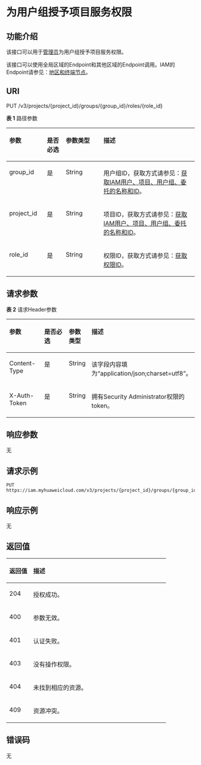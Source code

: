 # 为用户组授予项目服务权限<a name="zh-cn_topic_0057845597"></a>

## 功能介绍<a name="zh-cn_topic_0222037482_section127865276332"></a>

该接口可以用于[管理员](https://support.huaweicloud.com/usermanual-iam/zh-cn_topic_0079496985.html)为用户组授予项目服务权限。

该接口可以使用全局区域的Endpoint和其他区域的Endpoint调用。IAM的Endpoint请参见：[地区和终端节点](https://developer.huaweicloud.com/endpoint?IAM)。

## URI<a name="zh-cn_topic_0222037482_section18786182783319"></a>

PUT /v3/projects/\{project\_id\}/groups/\{group\_id\}/roles/\{role\_id\}

**表 1**  路径参数

<a name="zh-cn_topic_0222037482_table9788172723318"></a>
<table><thead align="left"><tr id="zh-cn_topic_0222037482_row07871327113314"><th class="cellrowborder" valign="top" width="20%" id="mcps1.2.5.1.1"><p id="zh-cn_topic_0222037482_p1778872713315"><a name="zh-cn_topic_0222037482_p1778872713315"></a><a name="zh-cn_topic_0222037482_p1778872713315"></a>参数</p>
</th>
<th class="cellrowborder" valign="top" width="10%" id="mcps1.2.5.1.2"><p id="zh-cn_topic_0222037482_p4788927133316"><a name="zh-cn_topic_0222037482_p4788927133316"></a><a name="zh-cn_topic_0222037482_p4788927133316"></a>是否必选</p>
</th>
<th class="cellrowborder" valign="top" width="20%" id="mcps1.2.5.1.3"><p id="zh-cn_topic_0222037482_p4788142714338"><a name="zh-cn_topic_0222037482_p4788142714338"></a><a name="zh-cn_topic_0222037482_p4788142714338"></a>参数类型</p>
</th>
<th class="cellrowborder" valign="top" width="50%" id="mcps1.2.5.1.4"><p id="zh-cn_topic_0222037482_p16788527103310"><a name="zh-cn_topic_0222037482_p16788527103310"></a><a name="zh-cn_topic_0222037482_p16788527103310"></a>描述</p>
</th>
</tr>
</thead>
<tbody><tr id="zh-cn_topic_0222037482_row157872272336"><td class="cellrowborder" valign="top" width="20%" headers="mcps1.2.5.1.1 "><p id="zh-cn_topic_0222037482_p1378982711331"><a name="zh-cn_topic_0222037482_p1378982711331"></a><a name="zh-cn_topic_0222037482_p1378982711331"></a>group_id</p>
</td>
<td class="cellrowborder" valign="top" width="10%" headers="mcps1.2.5.1.2 "><p id="zh-cn_topic_0222037482_p1278992783310"><a name="zh-cn_topic_0222037482_p1278992783310"></a><a name="zh-cn_topic_0222037482_p1278992783310"></a>是</p>
</td>
<td class="cellrowborder" valign="top" width="20%" headers="mcps1.2.5.1.3 "><p id="zh-cn_topic_0222037482_p7789112723316"><a name="zh-cn_topic_0222037482_p7789112723316"></a><a name="zh-cn_topic_0222037482_p7789112723316"></a>String</p>
</td>
<td class="cellrowborder" valign="top" width="50%" headers="mcps1.2.5.1.4 "><p id="zh-cn_topic_0222037482_p1778917279333"><a name="zh-cn_topic_0222037482_p1778917279333"></a><a name="zh-cn_topic_0222037482_p1778917279333"></a>用户组ID，获取方式请参见：<a href="获取IAM用户-项目-用户组-委托的名称和ID.md">获取IAM用户、项目、用户组、委托的名称和ID</a>。</p>
</td>
</tr>
<tr id="zh-cn_topic_0222037482_row97872271337"><td class="cellrowborder" valign="top" width="20%" headers="mcps1.2.5.1.1 "><p id="zh-cn_topic_0222037482_p6789202723318"><a name="zh-cn_topic_0222037482_p6789202723318"></a><a name="zh-cn_topic_0222037482_p6789202723318"></a>project_id</p>
</td>
<td class="cellrowborder" valign="top" width="10%" headers="mcps1.2.5.1.2 "><p id="zh-cn_topic_0222037482_p1379032723311"><a name="zh-cn_topic_0222037482_p1379032723311"></a><a name="zh-cn_topic_0222037482_p1379032723311"></a>是</p>
</td>
<td class="cellrowborder" valign="top" width="20%" headers="mcps1.2.5.1.3 "><p id="zh-cn_topic_0222037482_p17790172717338"><a name="zh-cn_topic_0222037482_p17790172717338"></a><a name="zh-cn_topic_0222037482_p17790172717338"></a>String</p>
</td>
<td class="cellrowborder" valign="top" width="50%" headers="mcps1.2.5.1.4 "><p id="zh-cn_topic_0222037482_p187902272332"><a name="zh-cn_topic_0222037482_p187902272332"></a><a name="zh-cn_topic_0222037482_p187902272332"></a>项目ID，获取方式请参见：<a href="获取IAM用户-项目-用户组-委托的名称和ID.md">获取IAM用户、项目、用户组、委托的名称和ID</a>。</p>
</td>
</tr>
<tr id="zh-cn_topic_0222037482_row5787327183311"><td class="cellrowborder" valign="top" width="20%" headers="mcps1.2.5.1.1 "><p id="zh-cn_topic_0222037482_p5790127203319"><a name="zh-cn_topic_0222037482_p5790127203319"></a><a name="zh-cn_topic_0222037482_p5790127203319"></a>role_id</p>
</td>
<td class="cellrowborder" valign="top" width="10%" headers="mcps1.2.5.1.2 "><p id="zh-cn_topic_0222037482_p57901927153310"><a name="zh-cn_topic_0222037482_p57901927153310"></a><a name="zh-cn_topic_0222037482_p57901927153310"></a>是</p>
</td>
<td class="cellrowborder" valign="top" width="20%" headers="mcps1.2.5.1.3 "><p id="zh-cn_topic_0222037482_p1279192743315"><a name="zh-cn_topic_0222037482_p1279192743315"></a><a name="zh-cn_topic_0222037482_p1279192743315"></a>String</p>
</td>
<td class="cellrowborder" valign="top" width="50%" headers="mcps1.2.5.1.4 "><p id="zh-cn_topic_0222037482_p1579114270337"><a name="zh-cn_topic_0222037482_p1579114270337"></a><a name="zh-cn_topic_0222037482_p1579114270337"></a>权限ID，获取方式请参见：<a href="查询权限列表.md">获取权限ID</a>。</p>
</td>
</tr>
</tbody>
</table>

## 请求参数<a name="zh-cn_topic_0222037482_section5791727143314"></a>

**表 2**  请求Header参数

<a name="zh-cn_topic_0222037482_HeaderParameter"></a>
<table><thead align="left"><tr id="zh-cn_topic_0222037482_row10791162716331"><th class="cellrowborder" valign="top" width="20%" id="mcps1.2.5.1.1"><p id="zh-cn_topic_0222037482_p15792102717334"><a name="zh-cn_topic_0222037482_p15792102717334"></a><a name="zh-cn_topic_0222037482_p15792102717334"></a>参数</p>
</th>
<th class="cellrowborder" valign="top" width="20%" id="mcps1.2.5.1.2"><p id="zh-cn_topic_0222037482_p127921272334"><a name="zh-cn_topic_0222037482_p127921272334"></a><a name="zh-cn_topic_0222037482_p127921272334"></a>是否必选</p>
</th>
<th class="cellrowborder" valign="top" width="10%" id="mcps1.2.5.1.3"><p id="zh-cn_topic_0222037482_p1279211274337"><a name="zh-cn_topic_0222037482_p1279211274337"></a><a name="zh-cn_topic_0222037482_p1279211274337"></a>参数类型</p>
</th>
<th class="cellrowborder" valign="top" width="50%" id="mcps1.2.5.1.4"><p id="zh-cn_topic_0222037482_p9793122763310"><a name="zh-cn_topic_0222037482_p9793122763310"></a><a name="zh-cn_topic_0222037482_p9793122763310"></a>描述</p>
</th>
</tr>
</thead>
<tbody><tr id="zh-cn_topic_0222037482_row87921327153319"><td class="cellrowborder" valign="top" width="20%" headers="mcps1.2.5.1.1 "><p id="zh-cn_topic_0222037482_p16793192720333"><a name="zh-cn_topic_0222037482_p16793192720333"></a><a name="zh-cn_topic_0222037482_p16793192720333"></a>Content-Type</p>
</td>
<td class="cellrowborder" valign="top" width="20%" headers="mcps1.2.5.1.2 "><p id="zh-cn_topic_0222037482_p6793627133311"><a name="zh-cn_topic_0222037482_p6793627133311"></a><a name="zh-cn_topic_0222037482_p6793627133311"></a>是</p>
</td>
<td class="cellrowborder" valign="top" width="10%" headers="mcps1.2.5.1.3 "><p id="zh-cn_topic_0222037482_p9793927123312"><a name="zh-cn_topic_0222037482_p9793927123312"></a><a name="zh-cn_topic_0222037482_p9793927123312"></a>String</p>
</td>
<td class="cellrowborder" valign="top" width="50%" headers="mcps1.2.5.1.4 "><p id="zh-cn_topic_0222037482_p16793182793313"><a name="zh-cn_topic_0222037482_p16793182793313"></a><a name="zh-cn_topic_0222037482_p16793182793313"></a>该字段内容填为“application/json;charset=utf8”。</p>
</td>
</tr>
<tr id="zh-cn_topic_0222037482_row979282713310"><td class="cellrowborder" valign="top" width="20%" headers="mcps1.2.5.1.1 "><p id="zh-cn_topic_0222037482_p8794192711338"><a name="zh-cn_topic_0222037482_p8794192711338"></a><a name="zh-cn_topic_0222037482_p8794192711338"></a>X-Auth-Token</p>
</td>
<td class="cellrowborder" valign="top" width="20%" headers="mcps1.2.5.1.2 "><p id="zh-cn_topic_0222037482_p1979442783317"><a name="zh-cn_topic_0222037482_p1979442783317"></a><a name="zh-cn_topic_0222037482_p1979442783317"></a>是</p>
</td>
<td class="cellrowborder" valign="top" width="10%" headers="mcps1.2.5.1.3 "><p id="zh-cn_topic_0222037482_p14794172720338"><a name="zh-cn_topic_0222037482_p14794172720338"></a><a name="zh-cn_topic_0222037482_p14794172720338"></a>String</p>
</td>
<td class="cellrowborder" valign="top" width="50%" headers="mcps1.2.5.1.4 "><p id="zh-cn_topic_0222037482_p117961827103314"><a name="zh-cn_topic_0222037482_p117961827103314"></a><a name="zh-cn_topic_0222037482_p117961827103314"></a>拥有Security Administrator权限的token。</p>
</td>
</tr>
</tbody>
</table>

## 响应参数<a name="zh-cn_topic_0222037482_section2079617273337"></a>

无

## 请求示例<a name="zh-cn_topic_0222037482_section20797132753319"></a>

```
PUT https://iam.myhuaweicloud.com/v3/projects/{project_id}/groups/{group_id}/roles/{role_id}
```

## 响应示例<a name="zh-cn_topic_0222037482_section57989271333"></a>

无

## 返回值<a name="zh-cn_topic_0222037482_section7798202714334"></a>

<a name="zh-cn_topic_0222037482_table281"></a>
<table><thead align="left"><tr id="zh-cn_topic_0222037482_row11799152710334"><th class="cellrowborder" valign="top" width="15%" id="mcps1.1.3.1.1"><p id="zh-cn_topic_0222037482_p8799132763315"><a name="zh-cn_topic_0222037482_p8799132763315"></a><a name="zh-cn_topic_0222037482_p8799132763315"></a>返回值</p>
</th>
<th class="cellrowborder" valign="top" width="85%" id="mcps1.1.3.1.2"><p id="zh-cn_topic_0222037482_p1800192719333"><a name="zh-cn_topic_0222037482_p1800192719333"></a><a name="zh-cn_topic_0222037482_p1800192719333"></a>描述</p>
</th>
</tr>
</thead>
<tbody><tr id="zh-cn_topic_0222037482_row179972733318"><td class="cellrowborder" valign="top" width="15%" headers="mcps1.1.3.1.1 "><p id="zh-cn_topic_0222037482_p6800132717337"><a name="zh-cn_topic_0222037482_p6800132717337"></a><a name="zh-cn_topic_0222037482_p6800132717337"></a>204</p>
</td>
<td class="cellrowborder" valign="top" width="85%" headers="mcps1.1.3.1.2 "><p id="zh-cn_topic_0222037482_p08001927103314"><a name="zh-cn_topic_0222037482_p08001927103314"></a><a name="zh-cn_topic_0222037482_p08001927103314"></a>授权成功。</p>
</td>
</tr>
<tr id="zh-cn_topic_0222037482_row4799627163317"><td class="cellrowborder" valign="top" width="15%" headers="mcps1.1.3.1.1 "><p id="zh-cn_topic_0222037482_p280072783316"><a name="zh-cn_topic_0222037482_p280072783316"></a><a name="zh-cn_topic_0222037482_p280072783316"></a>400</p>
</td>
<td class="cellrowborder" valign="top" width="85%" headers="mcps1.1.3.1.2 "><p id="zh-cn_topic_0222037482_p680082773312"><a name="zh-cn_topic_0222037482_p680082773312"></a><a name="zh-cn_topic_0222037482_p680082773312"></a>参数无效。</p>
</td>
</tr>
<tr id="zh-cn_topic_0222037482_row3799102718332"><td class="cellrowborder" valign="top" width="15%" headers="mcps1.1.3.1.1 "><p id="zh-cn_topic_0222037482_p580172763315"><a name="zh-cn_topic_0222037482_p580172763315"></a><a name="zh-cn_topic_0222037482_p580172763315"></a>401</p>
</td>
<td class="cellrowborder" valign="top" width="85%" headers="mcps1.1.3.1.2 "><p id="zh-cn_topic_0222037482_p128011278333"><a name="zh-cn_topic_0222037482_p128011278333"></a><a name="zh-cn_topic_0222037482_p128011278333"></a>认证失败。</p>
</td>
</tr>
<tr id="zh-cn_topic_0222037482_row16799527183318"><td class="cellrowborder" valign="top" width="15%" headers="mcps1.1.3.1.1 "><p id="zh-cn_topic_0222037482_p128011027113316"><a name="zh-cn_topic_0222037482_p128011027113316"></a><a name="zh-cn_topic_0222037482_p128011027113316"></a>403</p>
</td>
<td class="cellrowborder" valign="top" width="85%" headers="mcps1.1.3.1.2 "><p id="zh-cn_topic_0222037482_p78016278337"><a name="zh-cn_topic_0222037482_p78016278337"></a><a name="zh-cn_topic_0222037482_p78016278337"></a>没有操作权限。</p>
</td>
</tr>
<tr id="zh-cn_topic_0222037482_row177994271332"><td class="cellrowborder" valign="top" width="15%" headers="mcps1.1.3.1.1 "><p id="zh-cn_topic_0222037482_p7801127103312"><a name="zh-cn_topic_0222037482_p7801127103312"></a><a name="zh-cn_topic_0222037482_p7801127103312"></a>404</p>
</td>
<td class="cellrowborder" valign="top" width="85%" headers="mcps1.1.3.1.2 "><p id="zh-cn_topic_0222037482_p14802327103313"><a name="zh-cn_topic_0222037482_p14802327103313"></a><a name="zh-cn_topic_0222037482_p14802327103313"></a>未找到相应的资源。</p>
</td>
</tr>
<tr id="zh-cn_topic_0222037482_row2799132713313"><td class="cellrowborder" valign="top" width="15%" headers="mcps1.1.3.1.1 "><p id="zh-cn_topic_0222037482_p2802122773313"><a name="zh-cn_topic_0222037482_p2802122773313"></a><a name="zh-cn_topic_0222037482_p2802122773313"></a>409</p>
</td>
<td class="cellrowborder" valign="top" width="85%" headers="mcps1.1.3.1.2 "><p id="zh-cn_topic_0222037482_p680232753312"><a name="zh-cn_topic_0222037482_p680232753312"></a><a name="zh-cn_topic_0222037482_p680232753312"></a>资源冲突。</p>
</td>
</tr>
</tbody>
</table>

## 错误码<a name="zh-cn_topic_0222037482_section1802152717334"></a>

无

